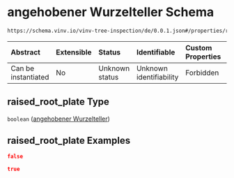 # angehobener Wurzelteller Schema

```txt
https://schema.vinv.io/vinv-tree-inspection/de/0.0.1.json#/properties/root/properties/raised_root_plate
```



| Abstract            | Extensible | Status         | Identifiable            | Custom Properties | Additional Properties | Access Restrictions | Defined In                                                                                                                 |
| :------------------ | :--------- | :------------- | :---------------------- | :---------------- | :-------------------- | :------------------ | :------------------------------------------------------------------------------------------------------------------------- |
| Can be instantiated | No         | Unknown status | Unknown identifiability | Forbidden         | Allowed               | none                | [dereferenced.doc.json\*](../../../../../../vinv-schemas/vinv-tree/out/0.0.1/dereferenced.doc.json "open original schema") |

## raised\_root\_plate Type

`boolean` ([angehobener Wurzelteller](dereferenced-properties-wurzel-properties-angehobener-wurzelteller.md))

## raised\_root\_plate Examples

```json
false
```

```json
true
```
